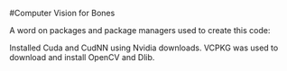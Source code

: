 #Computer Vision for Bones

A word on packages and package managers used to create this code:

Installed Cuda and CudNN using Nvidia downloads.
VCPKG was used to download and install OpenCV and Dlib.

 